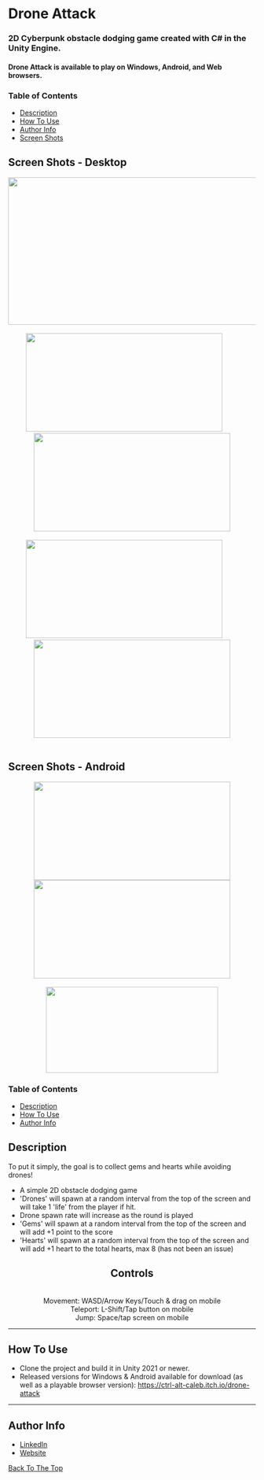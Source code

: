 # Drone Attack

<h3 align='left'>
  2D Cyberpunk obstacle dodging game created with C# in the Unity Engine.
  <br><h4 align='left'>Drone Attack is available to play on Windows, Android, and Web browsers.<h4>
<h3>

  ### Table of Contents

- [Description](#description)
- [How To Use](#how-to-use)
- [Author Info](#author-info)
- [Screen Shots](#screen-shots---desktop)


 ## Screen Shots - Desktop



<div class='container'align='center'>
  <img src="https://github.com/ctrl-alt-caleb/DroneAttack/blob/master/DA_Desktop.gif" width="600" height="300"><br><br>
</div>
  
<div class='container' align='center'>
  <img src="https://github.com/ctrl-alt-caleb/DroneAttack/blob/master/DA_Desktop2.PNG" width="400" height="200">&nbsp;&nbsp;&nbsp;&nbsp;&nbsp;&nbsp;&nbsp;&nbsp;
  <img src="https://github.com/ctrl-alt-caleb/DroneAttack/blob/master/DA_Desktop1.PNG" width="400" height="200"><br><br>
  <img src="https://github.com/ctrl-alt-caleb/DroneAttack/blob/master/DA_Desktop3.PNG" width="400" height="200">&nbsp;&nbsp;&nbsp;&nbsp;&nbsp;&nbsp;&nbsp;&nbsp;
  <img src="https://github.com/ctrl-alt-caleb/DroneAttack/blob/master/DA_Desktop4.PNG" width="400" height="200"><br><br>
</div>


  
 <h2>
  Screen Shots - Android
 </h2>

<div class='container'align='center'>
  <img src="https://github.com/ctrl-alt-caleb/DroneAttack/blob/master/DAScreenshot1.png" width="400" height="200">
  <img src="https://github.com/ctrl-alt-caleb/DroneAttack/blob/master/DAScreenshot2.png" width="400" height="200">
</div>

<div class='container'align='center'>
  <br><img src="https://github.com/ctrl-alt-caleb/DroneAttack/blob/master/DroneAttackAndroid.gif" width="350" height="175">
</div>
  
  
  ### Table of Contents

- [Description](#description)
- [How To Use](#how-to-use)
- [Author Info](#author-info)

## Description
  
  To put it simply, the goal is to collect gems and hearts while avoiding drones!<br>
  
  - A simple 2D obstacle dodging game
  - 'Drones' will spawn at a random interval from the top of the screen and will take 1 'life' from the player if hit.
  - Drone spawn rate will increase as the round is played
  - 'Gems' will spawn at a random interval from the top of the screen and will add +1 point to the score
  - 'Hearts' will spawn at a random interval from the top of the screen and will add +1 heart to the total hearts, max 8 (has not been an issue)
  
  
  <div align='center'>
    <h2>Controls</h2><br>
    Movement: WASD/Arrow Keys/Touch & drag on mobile<br>
    Teleport: L-Shift/Tap button on mobile<br>
    Jump: Space/tap screen on mobile<br>
  </div>
  
  ---
  
## How To Use

- Clone the project and build it in Unity 2021 or newer.
- Released versions for Windows & Android available for download (as well as a playable browser version): https://ctrl-alt-caleb.itch.io/drone-attack
---

  ## Author Info

- [LinkedIn](https://linkedin.com/in/calebhebert)
- [Website](https://calebhebert.com)

[Back To The Top](#Drone-Attack)


